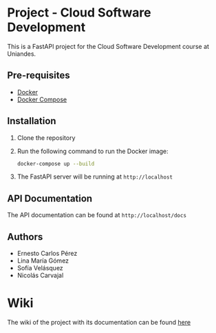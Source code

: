 # Project - Cloud Software Development

This is a FastAPI project for the Cloud Software Development course at Uniandes.

## Pre-requisites

- [Docker](https://docs.docker.com/get-docker/)
- [Docker Compose](https://docs.docker.com/compose/install/)

## Installation

1. Clone the repository
2. Run the following command to run the Docker image:

    ```bash
    docker-compose up --build
    ```

3. The FastAPI server will be running at `http://localhost`

## API Documentation

The API documentation can be found at `http://localhost/docs`

## Authors

- Ernesto Carlos Pérez
- Lina María Gómez 
- Sofía Velásquez
- Nicolás Carvajal

# Wiki

The wiki of the project with its documentation can be found [here](https://github.com/ncarvajalc/EntregaCloud/wiki)
